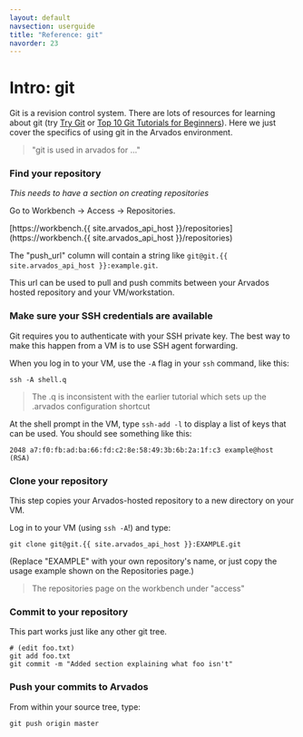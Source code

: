 ```yaml
---
layout: default
navsection: userguide
title: "Reference: git"
navorder: 23
---
```


# Intro: git

Git is a revision control system. There are lots of resources for
learning about git (try [Try Git](http://try.git.io) or [Top 10 Git
Tutorials for
Beginners](http://sixrevisions.com/resources/git-tutorials-beginners/)). Here
we just cover the specifics of using git in the Arvados environment.

> "git is used in arvados for ..."

### Find your repository

_This needs to have a section on creating repositories_

Go to Workbench &rarr; Access &rarr; Repositories.

[https://workbench.{{ site.arvados_api_host }}/repositories](https://workbench.{{ site.arvados_api_host }}/repositories)

The "push_url" column will contain a string like `git@git.{{ site.arvados_api_host }}:example.git`.

This url can be used to pull and push commits between your Arvados
hosted repository and your VM/workstation.

### Make sure your SSH credentials are available

Git requires you to authenticate with your SSH private key. The best
way to make this happen from a VM is to use SSH agent forwarding.

When you log in to your VM, use the `-A` flag in your `ssh` command,
like this:

    ssh -A shell.q

> The .q is inconsistent with the earlier tutorial which sets up
> the .arvados configuration shortcut

At the shell prompt in the VM, type `ssh-add -l` to display a list of
keys that can be used. You should see something like this:

    2048 a7:f0:fb:ad:ba:66:fd:c2:8e:58:49:3b:6b:2a:1f:c3 example@host (RSA)

### Clone your repository

This step copies your Arvados-hosted repository to a new directory on
your VM.

Log in to your VM (using `ssh -A`!) and type:

    git clone git@git.{{ site.arvados_api_host }}:EXAMPLE.git

(Replace "EXAMPLE" with your own repository's name, or just copy the
usage example shown on the Repositories page.)

> The repositories page on the workbench under "access"

### Commit to your repository

This part works just like any other git tree.

    # (edit foo.txt)
    git add foo.txt
    git commit -m "Added section explaining what foo isn't"

### Push your commits to Arvados

From within your source tree, type:

    git push origin master

